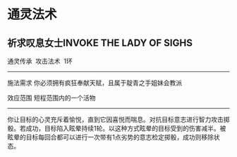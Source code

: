 # 通灵法术

## 祈求叹息女士INVOKE THE LADY OF SIGHS

通灵传承  攻击法术  1环

------------------------------------------------------------------------

施法需求 你必须拥有疯狂奉献天赋，且属于靛青之手姐妹会教派

效应范围 短程范围内的一个活物

------------------------------------------------------------------------

你让目标的心灵充斥着愉悦，直到它因喜悦而喘息。对抗目标意志进行智力攻击掷骰。若成功，目标陷入眩晕持续1轮。以这种方式眩晕的目标受到的伤害减半。被眩晕的目标每回合都可以进行一次带有1点劣势的意志检定掷骰，成功则移除状态。
